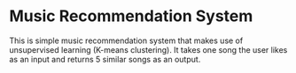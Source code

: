 # Music Recommendation System
This is simple music recommendation system that makes use of unsupervised learning (K-means clustering). It takes one song the user likes as an input and returns 5 similar songs as an output.
